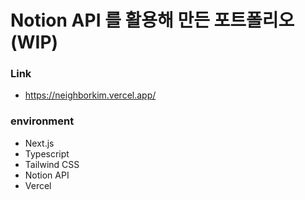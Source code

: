# Notion API 를 활용해 만든 포트폴리오 (WIP)
### Link
- https://neighborkim.vercel.app/

### environment
- Next.js
- Typescript
- Tailwind CSS
- Notion API
- Vercel


